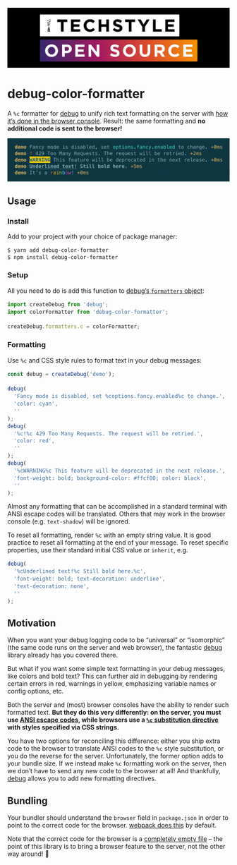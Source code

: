 ![TechStyle Open Source](./tfg_os-black-cropped@2x.jpg)

# debug-color-formatter

A `%c` formatter for [debug][] to unify rich text formatting on the server with
[how it’s done in the browser console][browser]. Result: the same formatting and
**no additional code is sent to the browser!**

![screenshot](./demo.png)

## Usage

### Install

Add to your project with your choice of package manager:

```console
$ yarn add debug-color-formatter
$ npm install debug-color-formatter
```

### Setup

All you need to do is add this function to [debug’s `formatters`
object][formatters]:

```js
import createDebug from 'debug';
import colorFormatter from 'debug-color-formatter';

createDebug.formatters.c = colorFormatter;
```

### Formatting

Use `%c` and CSS style rules to format text in your debug messages:

```js
const debug = createDebug('demo');

debug(
  'Fancy mode is disabled, set %coptions.fancy.enabled%c to change.',
  'color: cyan',
  ''
);
debug(
  '%c!%c 429 Too Many Requests. The request will be retried.',
  'color: red',
  ''
);
debug(
  '%cWARNING%c This feature will be deprecated in the next release.',
  'font-weight: bold; background-color: #ffcf00; color: black',
  ''
);
```

Almost any formatting that can be accomplished in a standard terminal with ANSI
escape codes will be translated. Others that may work in the browser console
(e.g. `text-shadow`) will be ignored.

To reset all formatting, render `%c` with an empty string value. It is good
practice to reset all formatting at the end of your message. To reset specific
properties, use their standard initial CSS value or `inherit`, e.g.

```js
debug(
  '%cUnderlined text!%c Still bold here.%c',
  'font-weight: bold; text-decoration: underline',
  'text-decoration: none',
  ''
);
```

## Motivation

When you want your debug logging code to be “universal” or “isomorphic” (the
same code runs on the server and web browser), the fantastic [debug][] library
already has you covered there.

But what if you want some simple text formatting in your debug messages, like
colors and bold text? This can further aid in debugging by rendering certain
errors in red, warnings in yellow, emphasizing variable names or config options,
etc.

Both the server and (most) browser consoles have the ability to render such
formatted text. **But they do this very differently: on the server, you must use
[ANSI escape codes][ansi], while browsers use a [`%c` substitution
directive][browser] with styles specified via CSS strings.**

You have two options for reconciling this difference: either you ship extra code
to the browser to translate ANSI codes to the `%c` style substitution, or you do
the reverse for the server. Unfortunately, the former option adds to your bundle
size. If we instead make `%c` formatting work on the server, then we don’t have
to send any new code to the browser at all! And thankfully, [debug][] allows you
to add new formatting directives.

## Bundling

Your bundler should understand the `browser` field in `package.json` in order to
point to the correct code for the browser.
[webpack does this](https://webpack.js.org/configuration/resolve/#resolvemainfields)
by default.

Note that the correct code for the browser is a
[completely empty file](./src/browser.js) – the point of this library is to
bring a browser feature to the server, not the other way around! 🙂

[debug]: https://github.com/visionmedia/debug
[formatters]: https://github.com/visionmedia/debug#custom-formatters
[browser]:
  https://developer.mozilla.org/en-US/docs/Web/API/console#Styling_console_output
[ansi]: https://en.wikipedia.org/wiki/ANSI_escape_code

